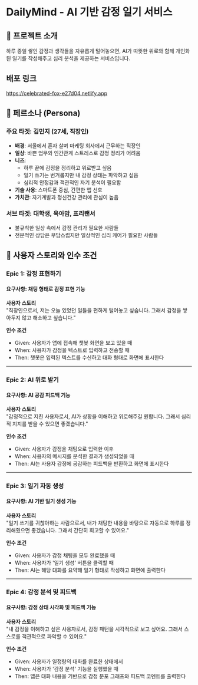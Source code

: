 # DailyMind - AI 기반 감정 일기 서비스

## 🌟 프로젝트 소개

하루 종일 쌓인 감정과 생각들을 자유롭게 털어놓으면, AI가 따뜻한 위로와 함께 개인화된 일기를 작성해주고 심리 분석을 제공하는 서비스입니다.

## 배포 링크

https://celebrated-fox-e27d04.netlify.app

## 🎯 페르소나 (Persona)

### 주요 타겟: 김민지 (27세, 직장인)

- **배경**: 서울에서 혼자 살며 마케팅 회사에서 근무하는 직장인
- **일상**: 바쁜 업무와 인간관계 스트레스로 감정 정리가 어려움
- **니즈**:
  - 하루 끝에 감정을 정리하고 위로받고 싶음
  - 일기 쓰기는 번거롭지만 내 감정 상태는 파악하고 싶음
  - 심리적 안정감과 객관적인 자기 분석이 필요함
- **기술 사용**: 스마트폰 중심, 간편한 앱 선호
- **가치관**: 자기계발과 정신건강 관리에 관심이 높음

### 서브 타겟: 대학생, 육아맘, 프리랜서

- 불규칙한 일상 속에서 감정 관리가 필요한 사람들
- 전문적인 상담은 부담스럽지만 일상적인 심리 케어가 필요한 사람들

## 📌 사용자 스토리와 인수 조건

### Epic 1: 감정 표현하기

#### 요구사항: 채팅 형태로 감정 표현 기능

**사용자 스토리**  
"직장인으로서, 저는 오늘 있었던 일들을 편하게 털어놓고 싶습니다. 그래서 감정을 쌓아두지 않고 해소하고 싶습니다."

**인수 조건**  
- Given: 사용자가 앱에 접속해 챗봇 화면을 보고 있을 때  
- When: 사용자가 감정을 텍스트로 입력하고 전송할 때  
- Then: 챗봇은 입력된 텍스트를 수신하고 대화 형태로 화면에 표시한다  

---

### Epic 2: AI 위로 받기

#### 요구사항: AI 공감 피드백 기능

**사용자 스토리**  
"감정적으로 지친 사용자로서, AI가 상황을 이해하고 위로해주길 원합니다. 그래서 심리적 지지를 받을 수 있으면 좋겠습니다."

**인수 조건**  
- Given: 사용자가 감정을 채팅으로 입력한 이후  
- When: 사용자의 메시지를 분석한 결과가 생성되었을 때  
- Then: AI는 사용자 감정에 공감하는 피드백을 반환하고 화면에 표시한다  

---

### Epic 3: 일기 자동 생성

#### 요구사항: AI 기반 일기 생성 기능

**사용자 스토리**  
"일기 쓰기를 귀찮아하는 사람으로서, 내가 채팅한 내용을 바탕으로 자동으로 하루를 정리해줬으면 좋겠습니다. 그래서 간단히 회고할 수 있어요."

**인수 조건**  
- Given: 사용자가 감정 채팅을 모두 완료했을 때  
- When: 사용자가 '일기 생성' 버튼을 클릭할 때  
- Then: AI는 해당 대화를 요약해 일기 형태로 작성하고 화면에 출력한다  

---

### Epic 4: 감정 분석 및 피드백

#### 요구사항: 감정 상태 시각화 및 피드백 기능

**사용자 스토리**  
"내 감정을 이해하고 싶은 사용자로서, 감정 패턴을 시각적으로 보고 싶어요. 그래서 스스로를 객관적으로 파악할 수 있어요."

**인수 조건**  
- Given: 사용자가 일정량의 대화를 완료한 상태에서  
- When: 사용자가 '감정 분석' 기능을 실행했을 때  
- Then: 앱은 대화 내용을 기반으로 감정 분포 그래프와 피드백 코멘트를 출력한다  

